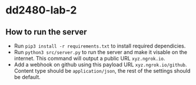 # dd2480-lab-2

## How to run the server

* Run `pip3 install -r requirements.txt` to install required dependicies.
* Run `python3 src/server.py` to run the server and make it visable on the internet. This command will output a public URL `xyz.ngrok.io`.
* Add a webhook on github using this payload URL `xyz.ngrok.io/github`. Content type should be `application/json`, the rest of the settings should be default.